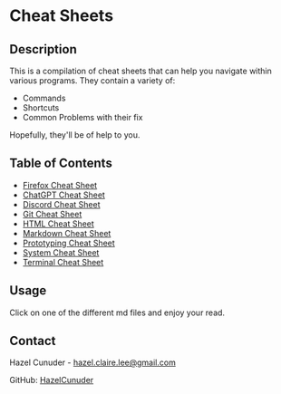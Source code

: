 # Cheat Sheets

## Description

This is a compilation of cheat sheets that can help you navigate within various programs.
They contain a variety of:

- Commands
- Shortcuts
- Common Problems with their fix

Hopefully, they'll be of help to you.

## Table of Contents

- [Firefox Cheat Sheet](/cheat-sheets/Browser%20Cheat%20Sheet.md)
- [ChatGPT Cheat Sheet](/cheat-sheets/chatGPT-cheat-sheet.md)
- [Discord Cheat Sheet](/cheat-sheets/discord-cheat-sheet.md)
- [Git Cheat Sheet](/cheat-sheets/Git%20Cheat%20Sheet.md)
- [HTML Cheat Sheet](/cheat-sheets/HTML-cheat-sheet.md)
- [Markdown Cheat Sheet](/cheat-sheets/Markdown%20Cheat%20Sheet.md)
- [Prototyping Cheat Sheet](/cheat-sheets/Markdown%20Cheat%20Sheet.md)
- [System Cheat Sheet](/cheat-sheets/System%20Cheat%20Sheet.md)
- [Terminal Cheat Sheet](/cheat-sheets/Terminal%20Cheat%20Sheet.md)

## Usage

Click on one of the different md files and enjoy your read.

## Contact

Hazel Cunuder - [hazel.claire.lee@gmail.com](mailto:hazel.claire.lee@gmail.com)

GitHub: [HazelCunuder](https://github.com/HazelCunuder)
